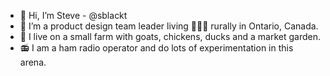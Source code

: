 - 👋 Hi, I’m Steve - @sblackt
- 👀 I’m a product design team leader living 👨🏼‍🌾 rurally in Ontario, Canada.
- 🌱 I live on a small farm with goats, chickens, ducks and a market garden.
- 📻 I am a ham radio operator and do lots of experimentation in this arena.
